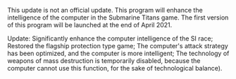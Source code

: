 This update is not an official update. This program will enhance the intelligence of the computer in the Submarine Titans game. The first version of this program will be launched at the end of April 2021.

Update:
Significantly enhance the computer intelligence of the SI race;
Restored the flagship protection type game;
The computer's attack strategy has been optimized, and the computer is more intelligent;
The technology of weapons of mass destruction is temporarily disabled, because the computer cannot use this function, for the sake of technological balance).
